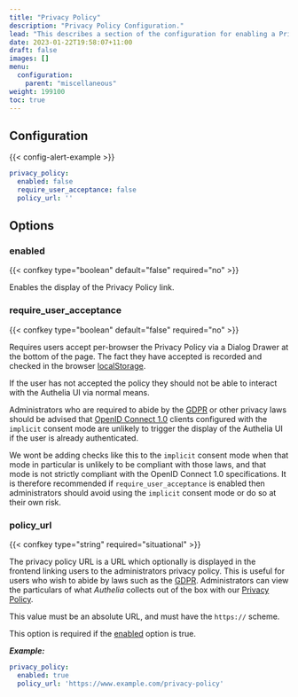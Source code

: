 ```yaml
---
title: "Privacy Policy"
description: "Privacy Policy Configuration."
lead: "This describes a section of the configuration for enabling a Privacy Policy link display."
date: 2023-01-22T19:58:07+11:00
draft: false
images: []
menu:
  configuration:
    parent: "miscellaneous"
weight: 199100
toc: true
---
```


## Configuration

{{< config-alert-example >}}

```yaml
privacy_policy:
  enabled: false
  require_user_acceptance: false
  policy_url: ''
```

## Options

### enabled

{{< confkey type="boolean" default="false" required="no" >}}

Enables the display of the Privacy Policy link.

### require_user_acceptance

{{< confkey type="boolean" default="false" required="no" >}}

Requires users accept per-browser the Privacy Policy via a Dialog Drawer at the bottom of the page. The fact they have
accepted is recorded and checked in the browser
[localStorage](https://developer.mozilla.org/en-US/docs/Web/API/Window/localStorage).

If the user has not accepted the policy they should not be able to interact with the Authelia UI via normal means.

Administrators who are required to abide by the [GDPR] or other privacy laws should be advised that
[OpenID Connect 1.0](../identity-providers/open-id-connect.md) clients configured with the `implicit` consent mode are
unlikely to trigger the display of the Authelia UI if the user is already authenticated.

We wont be adding checks like this to the `implicit` consent mode when that mode in particular is unlikely to be
compliant with those laws, and that mode is not strictly compliant with the OpenID Connect 1.0 specifications. It is
therefore recommended if `require_user_acceptance` is enabled then administrators should avoid using the `implicit`
consent mode or do so at their own risk.

### policy_url

{{< confkey type="string" required="situational" >}}

The privacy policy URL is a URL which optionally is displayed in the frontend linking users to the administrators
privacy policy. This is useful for users who wish to abide by laws such as the [GDPR].
Administrators can view the particulars of what _Authelia_ collects out of the box with our
[Privacy Policy](https://www.authelia.com/privacy/#application).

This value must be an absolute URL, and must have the `https://` scheme.

This option is required if the [enabled](#enabled) option is true.

[GDPR]: https://gdpr-info.eu/

_**Example:**_

```yaml
privacy_policy:
  enabled: true
  policy_url: 'https://www.example.com/privacy-policy'
```
